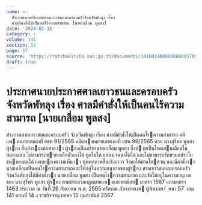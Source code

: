 ```yaml
---
name: >-
  ประกาศนายประกาศศาลเยาวชนและครอบครัวจังหวัดพัทลุง เรื่อง
  ศาลมีคำสั่งให้เป็นคนไร้ความสามารถ [นายเกลื่อม พูลสง]
date: '2024-02-15'
category: ง
volume: 141
section: 14
page: 57
source: 'https://ratchakitcha.soc.go.th/documents/141D014N0000000005700.pdf'
draft: true
---
```


# ประกาศนายประกาศศาลเยาวชนและครอบครัวจังหวัดพัทลุง เรื่อง ศาลมีคำสั่งให้เป็นคนไร้ความสามารถ [นายเกลื่อม พูลสง]

ประกาศศาลเยาวชนและครอบครัว จังหวัดพัทลุง เรื่อง ศาลมีคําสั่งให้เป็นคนไรความสามารถ คดีแพงหมายเลขดําที่ ยชพ 91/2565 คดีแพงหมายเลขแดงที่ ยชพ 99/2565 ด้วย นางสุรีพร พูลสง ผู้รอง ยื่นคํารองต่อศาลวา ผู้รองเป็นภริยานายเกลื่อม พูลสง ซึ่งปวยเป็นโรคเสนเลือดในสมองแตก ไม่สามารถชวยเหลือตัวเองได้ พูดไม่ได้ แสดงเจตนาไม่ได้ และไม่สามารถรักษาผลประโยชนของตนได้ แพทยลงความเห็นวา ทุพพลภาพสิ้นเชิงถาวร จึงขอให้ศาลไตสวน และมีคําสั่งวานายเกลื่อมเป็นคนไรความสามารถและให้อยู่ในความอนุบาลของผู้รอง ศาลเยาวชนและครอบครัวจังหวัดพัทลุงได้มีคําสั่งวา นายเกลื่อม พูลสง เป็นคนไรความสามารถ และจัดให้อยู่ในความอนุบาลของ นางสุรีพร พูลสง ผู้รอง ตามประมวลกฎหมายแพงและพาณิชย มาตรา 1587 และมาตรา 1463 ประกาศ ณ วันที่ 26 กันยายน พ.ศ. 2565 ตรัสภณ ภัทรภรพงศ ผู้พิพากษา ้ หนา 57 ่ เลม 141 ตอนที่ 14 ง ราชกิจจานุเบกษา 15 กุมภาพันธ์ 2567
